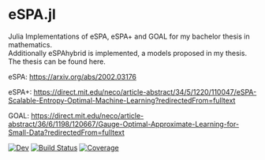 # eSPA.jl

Julia Implementations of eSPA, eSPA+ and GOAL for my bachelor thesis in mathematics.  
Additionally eSPAhybrid is implemented, a models proposed in my thesis.
The thesis can be found here.

eSPA: https://arxiv.org/abs/2002.03176

eSPA+: https://direct.mit.edu/neco/article-abstract/34/5/1220/110047/eSPA-Scalable-Entropy-Optimal-Machine-Learning?redirectedFrom=fulltext

GOAL: https://direct.mit.edu/neco/article-abstract/36/6/1198/120667/Gauge-Optimal-Approximate-Learning-for-Small-Data?redirectedFrom=fulltext


[![Dev](https://img.shields.io/badge/docs-dev-blue.svg)](https://pw0lf.github.io/eSPA.jl/dev/)
[![Build Status](https://github.com/pw0lf/eSPA.jl/actions/workflows/CI.yml/badge.svg?branch=main)](https://pw0lf.github.io/eSPA.jl/actions/workflows/CI.yml?query=branch%3Amain)
[![Coverage](https://codecov.io/gh/pw0lf/eSPA.jl/branch/main/graph/badge.svg)](https://codecov.io/gh/pw0lf/eSPA.jl)
